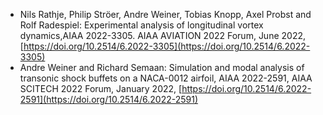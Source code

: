- Nils Rathje, Philip Ströer, Andre Weiner, Tobias Knopp, Axel Probst and Rolf Radespiel: Experimental analysis of longitudinal vortex dynamics,AIAA 2022-3305. AIAA AVIATION 2022 Forum, June 2022, [https://doi.org/10.2514/6.2022-3305](https://doi.org/10.2514/6.2022-3305)
- Andre Weiner and Richard Semaan: Simulation and modal analysis of transonic shock buffets on a NACA-0012 airfoil, AIAA 2022-2591, AIAA SCITECH 2022 Forum, January 2022, [https://doi.org/10.2514/6.2022-2591](https://doi.org/10.2514/6.2022-2591)